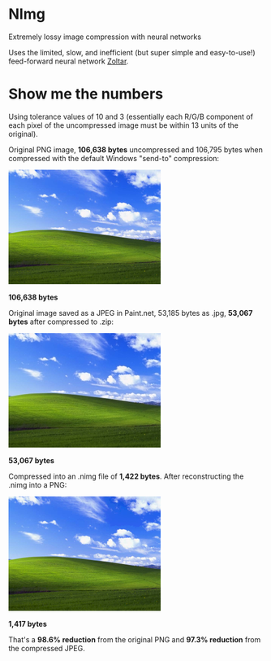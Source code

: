 # NImg
Extremely lossy image compression with neural networks

Uses the limited, slow, and inefficient (but super simple and easy-to-use!) feed-forward neural network [Zoltar](https://github.com/matthewsot/zoltar).

# Show me the numbers
Using tolerance values of 10 and 3 (essentially each R/G/B component of each pixel of the uncompressed image must be within 13 units of the original).

Original PNG image, **106,638 bytes** uncompressed and 106,795 bytes when compressed with the default Windows "send-to" compression:

![Original PNG image](Images/original.png "Original PNG image")

**106,638 bytes**

Original image saved as a JPEG in Paint.net, 53,185 bytes as .jpg, **53,067 bytes** after compressed to .zip:

![Original JPEG image](Images/original.jpg "Original JPEG image")

**53,067 bytes**

Compressed into an .nimg file of **1,422 bytes**. After reconstructing the .nimg into a PNG:

![Reconstructed PNG image](Images/reconstructed.png "Reconstructed NIMG image")

**1,417 bytes**

That's a **98.6% reduction** from the original PNG and **97.3% reduction** from the compressed JPEG.
